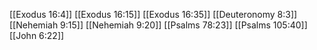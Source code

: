 [[Exodus 16:4]]
[[Exodus 16:15]]
[[Exodus 16:35]]
[[Deuteronomy 8:3]]
[[Nehemiah 9:15]]
[[Nehemiah 9:20]]
[[Psalms 78:23]]
[[Psalms 105:40]]
[[John 6:22]]
